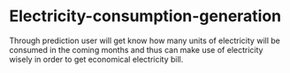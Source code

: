 # Electricity-consumption-generation
Through prediction user will get know how many units of electricity will be consumed in the coming months and thus can make use of electricity wisely in order to get economical electricity bill.
